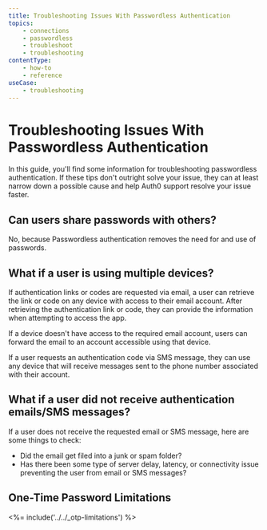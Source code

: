 ```yaml
---
title: Troubleshooting Issues With Passwordless Authentication
topics:
    - connections
    - passwordless
    - troubleshoot
    - troubleshooting
contentType:
    - how-to
    - reference
useCase: 
    - troubleshooting
---
```


# Troubleshooting Issues With Passwordless Authentication

In this guide, you'll find some information for troubleshooting passwordless authentication. If these tips don't outright solve your issue, they can at least narrow down a possible cause and help Auth0 support resolve your issue faster.

## Can users share passwords with others?

No, because Passwordless authentication removes the need for and use of passwords.

## What if a user is using multiple devices?

If authentication links or codes are requested via email, a user can retrieve the link or code on any device with access to their email account. After retrieving the authentication link or code, they can provide the information when attempting to access the app.

If a device doesn't have access to the required email account, users can forward the email to an account accessible using that device.

If a user requests an authentication code via SMS message, they can use any device that will receive messages sent to the phone number associated with their account.

## What if a user did not receive authentication emails/SMS messages?

If a user does not receive the requested email or SMS message, here are some things to check:

* Did the email get filed into a junk or spam folder?
* Has there been some type of server delay, latency, or connectivity issue preventing the user from email or SMS messages?

## One-Time Password Limitations

<%= include('../../_otp-limitations') %>